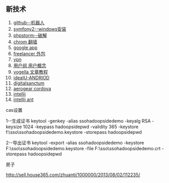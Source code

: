 ## 新技术
1. [github--机器人](http://hubot.github.com/)
2. [symfony2--windows安装](http://www.kevwebdev.com/blog/installing-php-5-dot-4-on-windows-7-for-developing-with-symfony2.html)
3. [phpstorm--破解](http://orgcent.com/phpstorm-register-key-license/)
4. [chrom 翻墙](http://www.nowo.com/how-to-cross-gfw/)
5. [google app](https://appengine.google.com/dashboard?&app_id=s~crosschinaq)
6. [freelancer 外包](http://www.freelancer.com/work/installing-ldapphpadmin/)
7. [vpn](http://strongvpn.asia/strong_vpn_accounts_china.php?gclid=COzEuYbFs7gCFUhapgodwDQAzA)
8. [用户组 用户概念](http://www.ibm.com/developerworks/cn/aix/library/au-satuidgid/)
9. [vogella 文章教程](http://www.vogella.com/)
4. [ideaIU-ANDRIOD](http://www.youtube.com/v/omuW5M1_s2E)
5. [digitalsanctum](http://digitalsanctum.com/archive/)
6. [aerogear cordova](http://aerogear.org/docs/guides/aerogear-cordova/CordovaAndroidDevJBDS/)
7. [intellij](http://xinyuwu.iteye.com/blog/1017664)
8. [intellij ant](http://cssha.com/intellij-idea-ant/)

cas设置

1--生成证书
keytool -genkey -alias ssohadoopsidedemo -keyalg RSA -keysize 1024 -keypass hadoopsidepwd -validity 365 -keystore f:\sso\ssohadoopsidedemo.keystore -storepass hadoopsidepwd

2--导出证书
keytool -export -alias ssohadoopsidedemo -keystore F:\sso\ssohadoopsidedemo.keystore -file F:\sso\ssohadoopsidedemo.crt -storepass hadoopsidepwd

房子

http://sell.house365.com/zhuanti/1000000/2013/08/02/112235/


